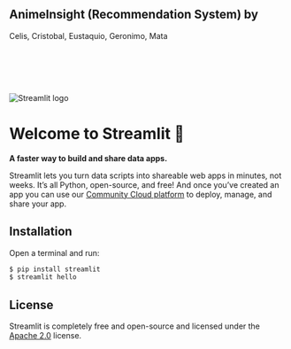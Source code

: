 ## AnimeInsight (Recommendation System) by
Celis,
Cristobal,
Eustaquio,
Geronimo,
Mata

<br>

<img src="https://user-images.githubusercontent.com/7164864/217935870-c0bc60a3-6fc0-4047-b011-7b4c59488c91.png" alt="Streamlit logo" style="margin-top:50px"></img>

# Welcome to Streamlit 👋

**A faster way to build and share data apps.**

Streamlit lets you turn data scripts into shareable web apps in minutes, not weeks. It’s all Python, open-source, and free! And once you’ve created an app you can use our [Community Cloud platform](https://streamlit.io/cloud) to deploy, manage, and share your app.


## Installation

Open a terminal and run:

```bash
$ pip install streamlit
$ streamlit hello
```

## License

Streamlit is completely free and open-source and licensed under the [Apache 2.0](https://www.apache.org/licenses/LICENSE-2.0) license.
